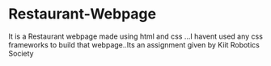 # Restaurant-Webpage
It is a Restaurant webpage made using html and css ...I havent used any css frameworks to build that webpage..Its an assignment given by Kiit Robotics Society
